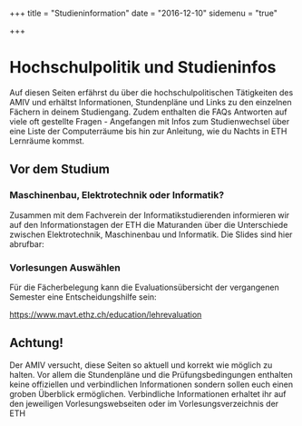 +++
title = "Studieninformation"
date = "2016-12-10"
sidemenu = "true"

+++
# Hochschulpolitik und Studieninfos

Auf diesen Seiten erfährst du über die hochschulpolitischen Tätigkeiten des AMIV und erhältst Informationen, Stundenpläne und Links zu den einzelnen Fächern in deinem Studiengang. Zudem enthalten die FAQs Antworten auf viele oft gestellte Fragen - Angefangen mit Infos zum Studienwechsel über eine Liste der Computerräume bis hin zur Anleitung, wie du Nachts in ETH Lernräume kommst.

## Vor dem Studium

### Maschinenbau, Elektrotechnik oder Informatik?

Zusammen mit dem Fachverein der Informatikstudierenden informieren wir auf den Informationstagen der ETH die Maturanden über die Unterschiede zwischen Elektrotechnik, Maschinenbau und Informatik. Die Slides sind hier abrufbar:

### Vorlesungen Auswählen

Für die Fächerbelegung kann die Evaluationsübersicht der vergangenen Semester eine Entscheidungshilfe sein:

https://www.mavt.ethz.ch/education/lehrevaluation

## Achtung!

Der AMIV versucht, diese Seiten so aktuell und korrekt wie möglich zu halten. Vor allem die Stundenpläne und die Prüfungsbedingungen enthalten keine offiziellen und verbindlichen Informationen sondern sollen euch einen groben Überblick ermöglichen. Verbindliche Informationen erhaltet ihr auf den jeweiligen Vorlesungswebseiten oder im Vorlesungsverzeichnis der ETH

